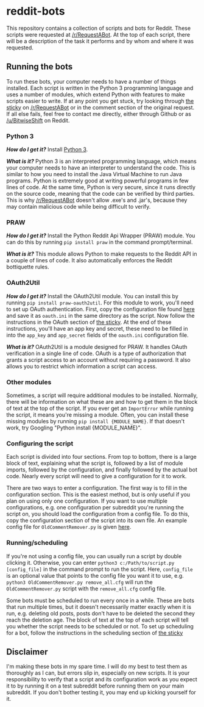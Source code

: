 # reddit-bots
This repository contains a collection of scripts and bots for Reddit. These
scripts were requested at
[/r/RequestABot](https://www.reddit.com/r/RequestABot). At the top of each
script, there will be a description of the task it performs and by whom and
where it was requested.

## Running the bots
To run these bots, your computer needs to have a number of things installed.
Each script is written in the Python 3 programming language and uses a number of
modules, which extend Python with features to make scripts easier to
write. If at any point you get stuck, try looking through
[the sticky](https://www.reddit.com/r/RequestABot/comments/3d3iss/a_comprehensive_guide_to_running_your_bot_that/)
on [/r/RequestABot](https://www.reddit.com/r/RequestABot) or in the comment
section of the original request. If all else fails, feel free to contact me
directly, either through Github or as
[/u/BitwiseShift](https://www.reddit.com/user/bitwiseshift) on Reddit.

### Python 3
***How do I get it?*** Install [Python 3](https://www.python.org/downloads/).

***What is it?*** Python 3 is an interpreted programming language, which means
your computer needs to have an interpreter to understand the code. This is
similar to how you need to install the Java Virtual Machine to run Java
programs. Python is extremely good at writing powerful programs in few lines of
code. At the same time, Python is very secure, since it runs directly on the
source code, meaning that the code can be verified by third parties. This is why
[/r/RequestABot](https://www.reddit.com/r/RequestABot) doesn't allow .exe's
and .jar's, because they may contain malicious code while being difficult to
verify.

### PRAW
***How do I get it?*** Install the Python Reddit Api Wrapper (PRAW) module. You
can do this by running `pip install praw` in the command prompt/terminal.

***What is it?*** This module allows Python to make requests to the Reddit API
in a couple of lines of code. It also automatically enforces the Reddit
bottiquette rules.

### OAuth2Util
***How do I get it?*** Install the OAuth2Util module. You can install this by
running `pip install praw-oauth2util`. For this module to work, you'll need to
set up OAuth authentication. First, copy the configuration file found
[here](https://github.com/SmBe19/praw-OAuth2Util/blob/master/OAuth2Util/README.md#config)
and save it as `oauth.ini` in the same directory as the script. Now follow the
instructions in the OAuth section of [the sticky](https://www.reddit.com/r/RequestABot/comments/3d3iss/a_comprehensive_guide_to_running_your_bot_that/).
At the end of these instructions, you'll have an app key and secret, these need
to be filled in into the `app_key` and `app_secret` fields of the `oauth.ini`
configuration file.

***What is it?*** OAuth2Util is a module designed for PRAW. It handles OAuth
verification in a single line of code. OAuth is a type of authorization that
grants a script access to an account without requiring a password. It also
allows you to restrict which information a script can access.

### Other modules
Sometimes, a script will require additional modules to be installed. Normally,
there will be information on what these are and how to get them in the block of
text at the top of the script. If you ever get an `ImportError` while running
the script, it means you're missing a module. Often, you can install these
missing modules by running `pip install {MODULE_NAME}`. If that doesn't work,
try Googling "Python install {MODULE_NAME}".

### Configuring the script
Each script is divided into four sections. From top to bottom, there is a large
block of text, explaining what the script is, followed by a list of module
imports, followed by the configuration, and finally followed by the actual bot
code. Nearly every script will need to give a configuration for it to work.

There are two ways to enter a configuration. The first way is to fill in the
configuration section. This is the easiest method, but is only useful if you
plan on using only one configuration. If you want to use multiple
configurations, e.g. one configuration per subreddit you're running the script
on, you should load the configuration from a config file. To do this, copy the
configuration section of the script into its own file. An example config file
for `OldCommentRemover.py` is given [here](https://github.com/JohnnyDeuss/reddit-bots/blob/master/OldCommentRemover/remove_all.cfg).

### Running/scheduling
If you're not using a config file, you can usually run a script by double
clicking it. Otherwise, you can enter `python3 c:/Path/to/script.py [config_file]`
in the command prompt to run the script. Here, `config_file` is an optional
value that points to the config file you want it to use, e.g.
`python3 OldCommentRemover.py remove_all.cfg` will run the `OldCommentRemover.py`
script with the `remove_all.cfg` config file.

Some bots must be scheduled to run every once in a while. These are bots that
run multiple times, but it doesn't necessarily matter exactly when it is run,
e.g. deleting old posts, posts don't have to be deleted the second they reach
the deletion age. The block of text at the top of each script will tell you
whether the script needs to be scheduled or not. To set up scheduling for a bot,
follow the instructions in the scheduling section of
[the sticky](https://www.reddit.com/r/RequestABot/comments/3d3iss/a_comprehensive_guide_to_running_your_bot_that/)

## Disclaimer
I'm making these bots in my spare time. I will do my best to test them as
thoroughly as I can, but errors slip in, especially on new scripts. It is your
responsibility to verify that a script and its configuration work as you expect
it to by running it on a test subreddit before running them on your main
subreddit. If you don't bother testing it, you may end up kicking yourself for
it.
